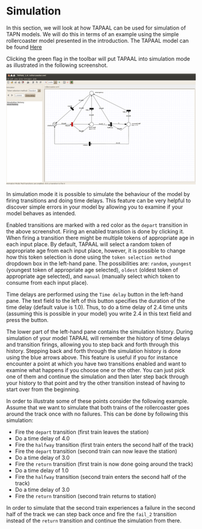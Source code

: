 # Simulation


In this section, we will look at how TAPAAL can be used for simulation of TAPN models. We will do this in terms of an example using the simple rollercoaster model presented in the introduction. The TAPAAL model can be found [Here](http://www.tapaal.net/fileadmin/user_manual_models/rollercoaster.xml)


Clicking the green flag in the toolbar will put TAPAAL into simulation mode as illustrated in the following screenshot.

![TAPAAL in simulation mode](images/simulation/rollercoaster_simulation.png)

In simulation mode it is possible to simulate the behaviour of the model by firing transitions and doing time delays. This feature can be very helpful to discover simple errors in your model by allowing you to examine if your model behaves as intended.

Enabled transitions are marked with a red color as the `depart` transition in the above screenshot. Firing an enabled transition is done by clicking it. When firing a transition there might be multiple tokens of appropriate age in each input place. By default, TAPAAL will select a random token of appropriate age from each input place, however, it is possible to change how this token selection is done using the `token selection method` dropdown box in the left-hand pane. The possibilities are: `random`, `youngest` (youngest token of appropriate age selected), `oldest` (oldest token of appropriate age selected), and `manual` (manually select which token to consume from each input place).

Time delays are performed using the `Time delay` button in the left-hand pane. The text field to the left of this button specifies the duration of the time delay (default value is 1.0). Thus, to do a time delay of 2.4 time units (assuming this is possible in your model) you write 2.4 in this text field and press the button.

The lower part of the left-hand pane contains the simulation history. During simulation of your model TAPAAL will remember the history of time delays and transition firings, allowing you to step back and forth through this history. Stepping back and forth through the simulation history is done using the blue arrows above. This feature is useful if you for instance encounter a point at which you have two transitions enabled and want to examine what happens if you choose one or the other. You can just pick one of them and continue the simulation and then later step back through your history to that point and try the other transition instead of having to start over from the beginning. 

In order to illustrate some of these points consider the following example. Assume that we want to simulate that both trains of the rollercoaster goes around the track once with no failures. This can be done by following this simulation:

  - Fire the `depart` transition (first train leaves the station)
  - Do a time delay of 4.0
  - Fire the `halfway` transition (first train enters the second half of the track)
  - Fire the `depart` transition (second train can now leave the station)
  - Do a time delay of 3.0
  - Fire the `return` transition (first train is now done going around the track)
  - Do a time delay of 1.0
  - Fire the `halfway` transition (second train enters the second half of the track)
  - Do a time delay of 3.0
  - Fire the `return` transition (second train returns to station)

In order to simulate that the second train experiences a failure in the second half of the track we can step back once and fire the `fail_2` transition instead of the `return` transition and continue the simulation from there.

